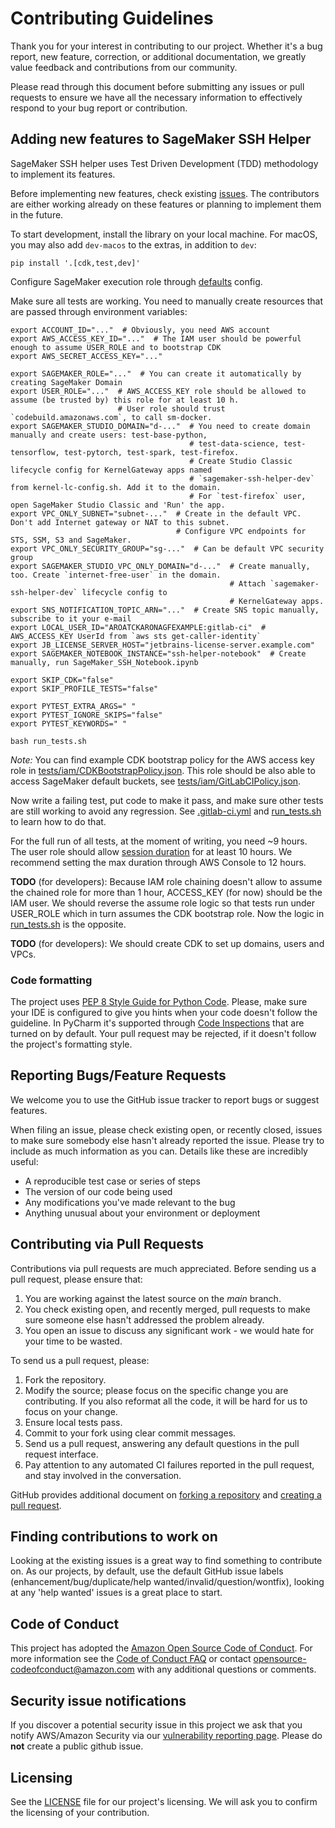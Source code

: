 # Contributing Guidelines

Thank you for your interest in contributing to our project. Whether it's a bug report, new feature, correction, or additional
documentation, we greatly value feedback and contributions from our community.

Please read through this document before submitting any issues or pull requests to ensure we have all the necessary
information to effectively respond to your bug report or contribution.

## Adding new features to SageMaker SSH Helper

SageMaker SSH helper uses Test Driven Development (TDD) methodology to implement its features.

Before implementing new features, check existing [issues](https://github.com/aws-samples/sagemaker-ssh-helper/issues). The contributors are either working already on these features or planning to implement them in the future.

To start development, install the library on your local machine. For macOS, you may also add `dev-macos` to the extras, in addition to `dev`:
```shell
pip install '.[cdk,test,dev]'
```

Configure SageMaker execution role through [defaults](https://sagemaker.readthedocs.io/en/stable/overview.html#configuring-and-using-defaults-with-the-sagemaker-python-sdk) config.

Make sure all tests are working. You need to manually create resources that are passed through environment variables:
```shell
export ACCOUNT_ID="..."  # Obviously, you need AWS account
export AWS_ACCESS_KEY_ID="..."  # The IAM user should be powerful enough to assume USER_ROLE and to bootstrap CDK
export AWS_SECRET_ACCESS_KEY="..."

export SAGEMAKER_ROLE="..."  # You can create it automatically by creating SageMaker Domain
export USER_ROLE="..."  # AWS_ACCESS_KEY role should be allowed to assume (be trusted by) this role for at least 10 h.
                        # User role should trust `codebuild.amazonaws.com`, to call sm-docker.
export SAGEMAKER_STUDIO_DOMAIN="d-..."  # You need to create domain manually and create users: test-base-python,  
                                        # test-data-science, test-tensorflow, test-pytorch, test-spark, test-firefox.
                                        # Create Studio Classic lifecycle config for KernelGateway apps named 
                                        # `sagemaker-ssh-helper-dev` from kernel-lc-config.sh. Add it to the domain.
                                        # For `test-firefox` user, open SageMaker Studio Classic and 'Run' the app.
export VPC_ONLY_SUBNET="subnet-..."  # Create in the default VPC. Don't add Internet gateway or NAT to this subnet.
                                     # Configure VPC endpoints for STS, SSM, S3 and SageMaker.
export VPC_ONLY_SECURITY_GROUP="sg-..."  # Can be default VPC security group
export SAGEMAKER_STUDIO_VPC_ONLY_DOMAIN="d-..."  # Create manually, too. Create `internet-free-user` in the domain.
                                                 # Attach `sagemaker-ssh-helper-dev` lifecycle config to 
                                                 # KernelGateway apps.
export SNS_NOTIFICATION_TOPIC_ARN="..."  # Create SNS topic manually, subscribe to it your e-mail
export LOCAL_USER_ID="AROATCKARONAGFEXAMPLE:gitlab-ci"  # AWS_ACCESS_KEY UserId from `aws sts get-caller-identity` 
export JB_LICENSE_SERVER_HOST="jetbrains-license-server.example.com"
export SAGEMAKER_NOTEBOOK_INSTANCE="ssh-helper-notebook"  # Create manually, run SageMaker_SSH_Notebook.ipynb

export SKIP_CDK="false" 
export SKIP_PROFILE_TESTS="false"

export PYTEST_EXTRA_ARGS=" "
export PYTEST_IGNORE_SKIPS="false"
export PYTEST_KEYWORDS=" "

bash run_tests.sh
```

*Note:* You can find example CDK bootstrap policy for the AWS access key role in [tests/iam/CDKBootstrapPolicy.json](tests/iam/CDKBootstrapPolicy.json). This role should be also able to access SageMaker default buckets, see [tests/iam/GitLabCIPolicy.json](tests/iam/GitLabCIPolicy.json).

Now write a failing test, put code to make it pass, and make sure other tests are still working to avoid any regression. See [.gitlab-ci.yml](.gitlab-ci.yml) and [run_tests.sh](run_tests.sh) to learn how to do that.

For the full run of all tests, at the moment of writing, you need ~9 hours. The user role should allow [session duration](https://docs.aws.amazon.com/IAM/latest/UserGuide/roles-managingrole-editing-console.html#roles-modify_max-session-duration) for at least 10 hours. We recommend setting the max duration through AWS Console to 12 hours. 

**TODO** (for developers): Because IAM role chaining doesn't allow to assume the chained role for more than 1 hour, ACCESS_KEY (for now) should be the IAM user. We should reverse the assume role logic so that tests run under USER_ROLE which in turn assumes the CDK bootstrap role. Now the logic in [run_tests.sh](run_tests.sh) is the opposite.

**TODO** (for developers): We should create CDK to set up domains, users and VPCs.

### Code formatting

The project uses [PEP 8 Style Guide for Python Code](https://peps.python.org/pep-0008/).
Please, make sure your IDE is configured to give you hints when your code doesn't follow the guideline.
In PyCharm it's supported through [Code Inspections](https://www.jetbrains.com/help/pycharm/code-inspection.html) 
that are turned on by default. Your pull request may be rejected, if it doesn't follow the project's formatting style.

## Reporting Bugs/Feature Requests

We welcome you to use the GitHub issue tracker to report bugs or suggest features.

When filing an issue, please check existing open, or recently closed, issues to make sure somebody else hasn't already
reported the issue. Please try to include as much information as you can. Details like these are incredibly useful:

* A reproducible test case or series of steps
* The version of our code being used
* Any modifications you've made relevant to the bug
* Anything unusual about your environment or deployment


## Contributing via Pull Requests
Contributions via pull requests are much appreciated. Before sending us a pull request, please ensure that:

1. You are working against the latest source on the *main* branch.
2. You check existing open, and recently merged, pull requests to make sure someone else hasn't addressed the problem already.
3. You open an issue to discuss any significant work - we would hate for your time to be wasted.

To send us a pull request, please:

1. Fork the repository.
2. Modify the source; please focus on the specific change you are contributing. If you also reformat all the code, it will be hard for us to focus on your change.
3. Ensure local tests pass.
4. Commit to your fork using clear commit messages.
5. Send us a pull request, answering any default questions in the pull request interface.
6. Pay attention to any automated CI failures reported in the pull request, and stay involved in the conversation.

GitHub provides additional document on [forking a repository](https://help.github.com/articles/fork-a-repo/) and
[creating a pull request](https://help.github.com/articles/creating-a-pull-request/).


## Finding contributions to work on
Looking at the existing issues is a great way to find something to contribute on. As our projects, by default, use the default GitHub issue labels (enhancement/bug/duplicate/help wanted/invalid/question/wontfix), looking at any 'help wanted' issues is a great place to start.


## Code of Conduct
This project has adopted the [Amazon Open Source Code of Conduct](https://aws.github.io/code-of-conduct).
For more information see the [Code of Conduct FAQ](https://aws.github.io/code-of-conduct-faq) or contact
opensource-codeofconduct@amazon.com with any additional questions or comments.


## Security issue notifications
If you discover a potential security issue in this project we ask that you notify AWS/Amazon Security via our [vulnerability reporting page](http://aws.amazon.com/security/vulnerability-reporting/). Please do **not** create a public github issue.


## Licensing

See the [LICENSE](LICENSE) file for our project's licensing. We will ask you to confirm the licensing of your contribution.
